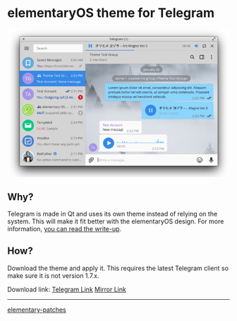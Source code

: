 # elementaryOS theme for Telegram

![screenshot1](screenshot1.png)

## Why?

Telegram is made in Qt and uses its own theme instead of relying on the system. This will make it fit better with the elementaryOS design. For more information, [you can read the write-up](https://medium.com/@sprite_1ww/making-telegram-fit-the-elementary-os-design-7f6986a1fa44).

## How?

Download the theme and apply it. This requires the latest Telegram client so make sure it is not version 1.7.x.

Download link: [Telegram Link](https://t.me/elementaryosuser/4867) [Mirror Link](http://sprite-1.github.io/elementary/theme/telegram/sprite-1_elementary_v1.1.tdesktop-theme)

---
[elementary-patches](https://github.com/sprite-1/elementary-patches)
